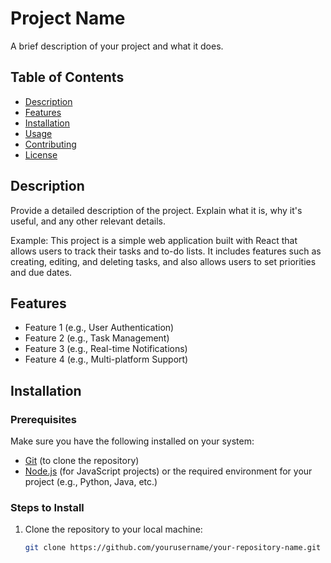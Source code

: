 # Project Name

A brief description of your project and what it does.

## Table of Contents

- [Description](#description)
- [Features](#features)
- [Installation](#installation)
- [Usage](#usage)
- [Contributing](#contributing)
- [License](#license)

## Description

Provide a detailed description of the project. Explain what it is, why it's useful, and any other relevant details.

Example:
This project is a simple web application built with React that allows users to track their tasks and to-do lists. It includes features such as creating, editing, and deleting tasks, and also allows users to set priorities and due dates.

## Features

- Feature 1 (e.g., User Authentication)
- Feature 2 (e.g., Task Management)
- Feature 3 (e.g., Real-time Notifications)
- Feature 4 (e.g., Multi-platform Support)

## Installation

### Prerequisites

Make sure you have the following installed on your system:

- [Git](https://git-scm.com/) (to clone the repository)
- [Node.js](https://nodejs.org/) (for JavaScript projects) or the required environment for your project (e.g., Python, Java, etc.)

### Steps to Install

1. Clone the repository to your local machine:
   ```bash
   git clone https://github.com/yourusername/your-repository-name.git
